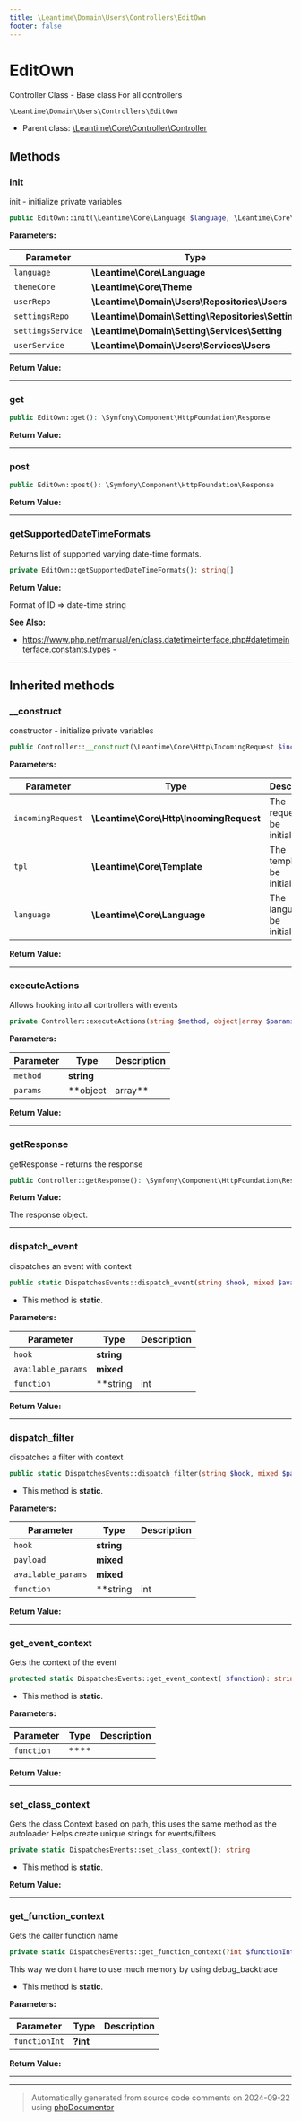 ```yaml
---
title: \Leantime\Domain\Users\Controllers\EditOwn
footer: false
---
```


# EditOwn

Controller Class - Base class For all controllers


`\Leantime\Domain\Users\Controllers\EditOwn`

* Parent class: [\Leantime\Core\Controller\Controller](../../../Core/Controller/Controller.md)



## Methods

### init

init - initialize private variables

```php
public EditOwn::init(\Leantime\Core\Language $language, \Leantime\Core\Theme $themeCore, \Leantime\Domain\Users\Repositories\Users $userRepo, \Leantime\Domain\Setting\Repositories\Setting $settingsRepo, \Leantime\Domain\Setting\Services\Setting $settingsService, \Leantime\Domain\Users\Services\Users $userService): mixed
```








**Parameters:**

| Parameter | Type | Description |
|-----------|------|-------------|
| `language` | **\Leantime\Core\Language** |  |
| `themeCore` | **\Leantime\Core\Theme** |  |
| `userRepo` | **\Leantime\Domain\Users\Repositories\Users** |  |
| `settingsRepo` | **\Leantime\Domain\Setting\Repositories\Setting** |  |
| `settingsService` | **\Leantime\Domain\Setting\Services\Setting** |  |
| `userService` | **\Leantime\Domain\Users\Services\Users** |  |


**Return Value:**





---
### get



```php
public EditOwn::get(): \Symfony\Component\HttpFoundation\Response
```









**Return Value:**





---
### post



```php
public EditOwn::post(): \Symfony\Component\HttpFoundation\Response
```









**Return Value:**





---
### getSupportedDateTimeFormats

Returns list of supported varying date-time formats.

```php
private EditOwn::getSupportedDateTimeFormats(): string[]
```









**Return Value:**

Format of ID => date-time string


**See Also:**

* https://www.php.net/manual/en/class.datetimeinterface.php#datetimeinterface.constants.types - 

---


## Inherited methods

### __construct

constructor - initialize private variables

```php
public Controller::__construct(\Leantime\Core\Http\IncomingRequest $incomingRequest, \Leantime\Core\Template $tpl, \Leantime\Core\Language $language): mixed
```








**Parameters:**

| Parameter | Type | Description |
|-----------|------|-------------|
| `incomingRequest` | **\Leantime\Core\Http\IncomingRequest** | The request to be initialized. |
| `tpl` | **\Leantime\Core\Template** | The template to be initialized. |
| `language` | **\Leantime\Core\Language** | The language to be initialized. |


**Return Value:**





---
### executeActions

Allows hooking into all controllers with events

```php
private Controller::executeActions(string $method, object|array $params): void
```








**Parameters:**

| Parameter | Type | Description |
|-----------|------|-------------|
| `method` | **string** |  |
| `params` | **object|array** |  |


**Return Value:**





---
### getResponse

getResponse - returns the response

```php
public Controller::getResponse(): \Symfony\Component\HttpFoundation\Response
```









**Return Value:**

The response object.



---
### dispatch_event

dispatches an event with context

```php
public static DispatchesEvents::dispatch_event(string $hook, mixed $available_params = [], string|int|null $function = null): void
```



* This method is **static**.




**Parameters:**

| Parameter | Type | Description |
|-----------|------|-------------|
| `hook` | **string** |  |
| `available_params` | **mixed** |  |
| `function` | **string|int|null** |  |


**Return Value:**





---
### dispatch_filter

dispatches a filter with context

```php
public static DispatchesEvents::dispatch_filter(string $hook, mixed $payload, mixed $available_params = [], string|int|null $function = null): mixed
```



* This method is **static**.




**Parameters:**

| Parameter | Type | Description |
|-----------|------|-------------|
| `hook` | **string** |  |
| `payload` | **mixed** |  |
| `available_params` | **mixed** |  |
| `function` | **string|int|null** |  |


**Return Value:**





---
### get_event_context

Gets the context of the event

```php
protected static DispatchesEvents::get_event_context( $function): string
```



* This method is **static**.




**Parameters:**

| Parameter | Type | Description |
|-----------|------|-------------|
| `function` | **** |  |


**Return Value:**





---
### set_class_context

Gets the class Context based on path, this uses the same method as the autoloader
Helps create unique strings for events/filters

```php
private static DispatchesEvents::set_class_context(): string
```



* This method is **static**.





**Return Value:**





---
### get_function_context

Gets the caller function name

```php
private static DispatchesEvents::get_function_context(?int $functionInt = null): string
```

This way we don't have to use much memory by using debug_backtrace

* This method is **static**.




**Parameters:**

| Parameter | Type | Description |
|-----------|------|-------------|
| `functionInt` | **?int** |  |


**Return Value:**





---


---
> Automatically generated from source code comments on 2024-09-22 using [phpDocumentor](http://www.phpdoc.org/)
